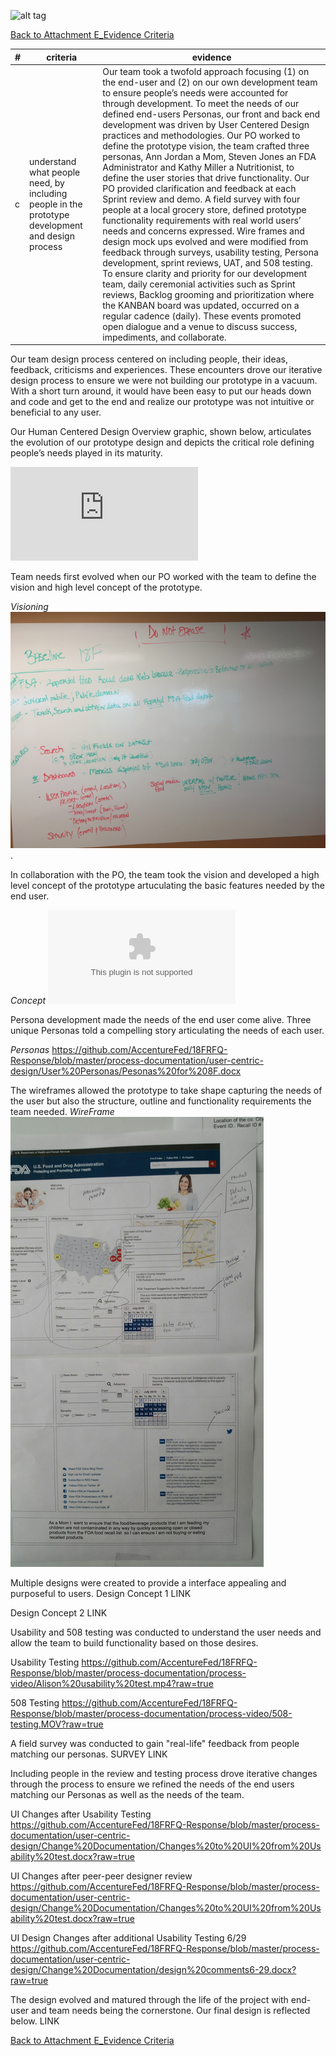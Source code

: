 ![alt tag](https://github.com/AccentureFed/process-documentation/raw/master/agile-process-photos/response-images/proposal-header.png)

[Back to Attachment E_Evidence Criteria](https://github.com/AccentureFed/18FRFQ-Response/blob/master/process-documentation/evidence/README.md)

|#|criteria|evidence|
|-------|---------------|------------------|
|c|understand what people need, by including people in the prototype development and design process |Our team took a twofold approach focusing (1) on the end-user and (2) on our own development team to ensure people’s needs were accounted for through development.  To meet the needs of our defined end-users Personas, our front and back end development was driven by User Centered Design practices and methodologies. Our PO worked to define the prototype vision, the team crafted three personas, Ann Jordan a Mom, Steven Jones an FDA Administrator and Kathy Miller a Nutritionist, to define the user stories that drive functionality. Our PO provided clarification and feedback at each Sprint review and demo.  A field survey with four people at a local grocery store, defined prototype functionality requirements with real world users’ needs and concerns expressed.  Wire frames and design mock ups evolved and were modified from feedback through surveys, usability testing, Persona development, sprint reviews, UAT, and 508 testing. To ensure clarity and priority for our development team, daily ceremonial activities such as Sprint reviews, Backlog grooming and prioritization where the KANBAN board was updated, occurred on a regular cadence (daily).  These events promoted open dialogue and a venue to discuss success, impediments, and collaborate. |

Our team design process centered on including people, their ideas, feedback, criticisms and experiences.  These encounters drove our iterative design process to ensure we were not building our prototype in a vacuum. With a short turn around, it would have been easy to put our heads down and code and get to the end and realize our prototype was not intuitive or beneficial to any user.

Our Human Centered Design Overview graphic, shown below, articulates the evolution of our prototype design and depicts the critical role defining people’s needs played in its maturity.

![alt tag](https://github.com/AccentureFed/18FRFQ-Response/blob/master/process-documentation/user-centric-design/Process%20Overview.pdf)


Team needs first evolved when our PO worked with the team to define the vision and high level concept of the prototype.

*Visioning*
![alt tag](https://github.com/AccentureFed/18FRFQ-Response/blob/master/process-documentation/agile-process-photos/process-photos/brainstorm%20(added%206.23.2015).png?raw=true).

In collaboration with the PO, the team took the vision and developed a high level concept of the prototype artuculating the basic features needed by the end user.

*Concept*
![alt tag](https://github.com/AccentureFed/18FRFQ-Response/blob/master/process-documentation/user-centric-design/Concept%20%E2%80%93%20Develop%20a%20tool%20that%20will%20utilize%20the%20FDA.docx)

Persona development made the needs of the end user come alive.  Three unique Personas told a compelling story articulating the needs of each user.

*Personas* 
https://github.com/AccentureFed/18FRFQ-Response/blob/master/process-documentation/user-centric-design/User%20Personas/Pesonas%20for%208F.docx

The wireframes allowed the prototype to take shape capturing the needs of the user but also the structure, outline and functionality requirements the team needed. 
*WireFrame*
![alt tag](https://github.com/AccentureFed/18FRFQ-Response/blob/master/process-documentation/agile-process-photos/process-photos/wireframe%20%28added%206.23%29.png)


Multiple designs were created to provide a interface appealing and purposeful to users.
Design Concept 1
LINK

Design Concept 2
LINK

Usability  and 508 testing was conducted to understand the user needs and allow the team to build functionality based on those desires. 

Usability Testing
https://github.com/AccentureFed/18FRFQ-Response/blob/master/process-documentation/process-video/Alison%20usability%20test.mp4?raw=true

508 Testing
https://github.com/AccentureFed/18FRFQ-Response/blob/master/process-documentation/process-video/508-testing.MOV?raw=true

A field survey was conducted to gain "real-life" feedback from people matching our personas.
SURVEY LINK

Including people in the review and testing process drove iterative changes through the process to ensure we refined the needs of the end users matching our Personas as well as the needs of the team.

UI Changes after Usability Testing
https://github.com/AccentureFed/18FRFQ-Response/blob/master/process-documentation/user-centric-design/Change%20Documentation/Changes%20to%20UI%20from%20Usability%20test.docx?raw=true

UI Changes after peer-peer designer review
https://github.com/AccentureFed/18FRFQ-Response/blob/master/process-documentation/user-centric-design/Change%20Documentation/Changes%20to%20UI%20from%20Usability%20test.docx?raw=true

UI Design Changes after additional Usability Testing 6/29
https://github.com/AccentureFed/18FRFQ-Response/blob/master/process-documentation/user-centric-design/Change%20Documentation/design%20comments6-29.docx?raw=true

The design evolved and matured through the life of the project with end-user and team needs being the cornerstone. Our final design is reflected below.
LINK


[Back to Attachment E_Evidence Criteria](https://github.com/AccentureFed/18FRFQ-Response/blob/master/process-documentation/evidence/README.md)

